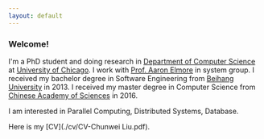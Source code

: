 ```yaml
---
layout: default
---
```


### Welcome!

I'm a PhD student and doing research in [Department of Computer Science](http://www.cs.uchicago.edu) at [University of Chicago](http://www.uchicago.edu). I work with [Prof. Aaron Elmore](http://people.cs.uchicago.edu/~aelmore/) in system group. I received my bachelor degree in Software Engineering from [Beihang University](http://ev.buaa.edu.cn) in 2013. I received my master degree in Computer Science from [Chinese Academy of Sciences](http://english.cas.cn) in 2016.

I am interested in Parallel Computing, Distributed Systems, Database.

Here is my [CV](./cv/CV-Chunwei Liu.pdf).

